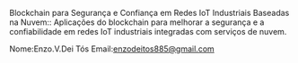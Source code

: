 Blockchain para Segurança e Confiança em Redes IoT Industriais Baseadas na Nuvem:: Aplicações do blockchain para melhorar a segurança e a confiabilidade em redes IoT industriais integradas com serviços de nuvem.

Nome:Enzo.V.Dei Tós
Email:enzodeitos885@gmail.com


